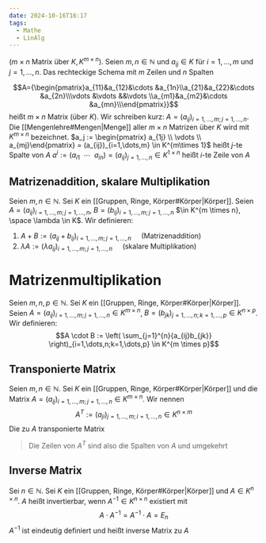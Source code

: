 ```yaml
---
date: 2024-10-16T16:17
tags:
  - Mathe
  - LinAlg
---
```

($m \times n$ Matrix über $K, K^{m\times n}$). Seien $m,n \in \mathbb{N}$ und $a_{ij} \in K$ für $i=1,\dots, m$ und $j = 1,\dots, n$. Das rechteckige Schema mit $m$ Zeilen und $n$ Spalten

$$A={\begin{pmatrix}a_{11}&a_{12}&\cdots &a_{1n}\\a_{21}&a_{22}&\cdots &a_{2n}\\\vdots &\vdots &&\vdots \\a_{m1}&a_{m2}&\cdots &a_{mn}\\\end{pmatrix}}$$
heißt $m \times n$ Matrix (über $K$). Wir schreiben kurz: $A=(a_{ij})_{i=1,\dots,m;j=1,\dots,n}$.
Die [[Mengenlehre#Mengen|Menge]] aller $m \times n$ Matrizen über $K$ wird mit $K^{m \times n}$ bezeichnet.
$a_j := \begin{pmatrix} a_{1j} \\ \vdots \\ a_{mj}\end{pmatrix} = (a_{ij})_{i=1,\dots,m} \in K^{m\times 1}$ heißt $j$-te Spalte von $A$ 
$a^i := (a_{i1} \enspace \cdots \enspace a_{in}) = (a_{ij})_{j=1,\dots,n} \in K^{1\times n}$ heißt $i$-te Zeile von $A$ 

## Matrizenaddition, skalare Multiplikation
Seien $m, n \in \mathbb{N}$. Sei $K$ ein [[Gruppen, Ringe, Körper#Körper|Körper]]. Seien $A=(a_{ij})_{i=1,\dots,m;j=1,\dots,n}$, $B=(b_{ij})_{i=1,\dots,m;j=1,\dots,n}$ $\in K^{m \times n}, \space \lambda \in K$. Wir definieren:
1) $A + B := (a_{ij} + b_{ij})_{i=1,\dots,m;j=1,\dots,n} \quad$ (Matrizenaddition)
2) $\lambda A := (\lambda a_{ij})_{i=1,\dots,m;j=1,\dots,n} \quad$ (skalare Multiplikation)

# Matrizenmultiplikation
Seien $m,n,p \in \mathbb{N}$. Sei $K$ ein [[Gruppen, Ringe, Körper#Körper|Körper]]. Seien $A=(a_{ij})_{i=1,\dots,m;j=1,\dots,n} \in K^{m \times n}$, $B=(b_{jk})_{j=1,\dots,n;k=1,\dots,p} \in K^{n \times p}$. Wir definieren:
$$A \cdot B := \left( \sum_{j=1}^{n}{a_{ij}b_{jk}} \right)_{i=1,\dots,n;k=1,\dots,p} \in K^{m \times p}$$
## Transponierte Matrix
Seien $m,n \in \mathbb{N}$. Sei $K$ ein [[Gruppen, Ringe, Körper#Körper|Körper]] und die Matrix $A=(a_{ij})_{i=1,\dots,m;j=1,\dots,n} \in K^{m \times n}$. Wir nennen
$$A^T := (a_{ji})_{j=1,\dots,m;i=1,\dots,n} \in K^{n \times m}$$
Die zu $A$ transponierte Matrix
> Die Zeilen von $A^T$ sind also die Spalten von $A$ und umgekehrt

## Inverse Matrix
Sei $n \in \mathbb{N}$. Sei $K$ ein [[Gruppen, Ringe, Körper#Körper|Körper]] und $A \in K^{n \times n}$. $A$ heißt invertierbar, wenn $A^{-1} \in K^{n \times n}$ existiert mit
$$A \cdot A^{-1} = A^{-1} \cdot A = E_{n}$$
$A^{-1}$ ist eindeutig definiert und heißt inverse Matrix zu $A$